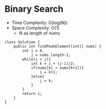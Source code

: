 # Binary Search
* Time Complexity: O(log(N))
* Space Complexity: O(1)
	* N as length of nums
```
class Solution {
    public int findPeakElement(int[] nums) {
        int i = 0,
            j = nums.length-1;
        while(i < j){
            int k = i + (j-i)/2;
            if(nums[k] < nums[k+1]){
                i = k+1;
            }else{
                j = k;
            }
        }
        return i;
    }
}
```